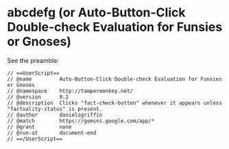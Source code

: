 # abcdefg (or Auto-Button-Click Double-check Evaluation for Funsies or Gnoses)

See the preamble:

```
// ==UserScript==
// @name         Auto-Button-Click Double-check Evaluation for Funsies or Gnoses
// @namespace    http://tampermonkey.net/
// @version      0.2
// @description  Clicks "fact-check-button" whenever it appears unless "factuality-status" is present.
// @author       danielsgriffin
// @match        https://gemini.google.com/app/*
// @grant        none
// @run-at       document-end
// ==/UserScript==
```

